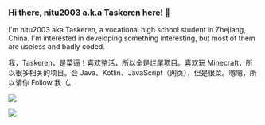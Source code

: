 ### Hi there, nitu2003 a.k.a Taskeren here! 👋

I'm nitu2003 aka Taskeren, a vocational high school student in Zhejiang, China. I'm interested in developing something interesting, but most of them are useless and badly coded.

我，Taskeren，是菜逼！喜欢整活，所以全是烂尾项目。喜欢玩 Minecraft，所以很多相关的项目。会 Java、Kotlin、JavaScript（网页），但是很菜。嗯嗯，所以请你 Follow 我（。

![](https://github-readme-stats.vercel.app/api?username=nitu2003&show_icons=true&theme=dracula)

![](https://github-readme-stats.vercel.app/api/top-langs/?username=nitu2003&layout=compact&theme=dracula)

<!--
**nitu2003/nitu2003** is a ✨ _special_ ✨ repository because its `README.md` (this file) appears on your GitHub profile.

Here are some ideas to get you started:

- 🔭 I’m currently working on ...
- 🌱 I’m currently learning ...
- 👯 I’m looking to collaborate on ...
- 🤔 I’m looking for help with ...
- 💬 Ask me about ...
- 📫 How to reach me: ...
- 😄 Pronouns: ...
- ⚡ Fun fact: ...
-->
